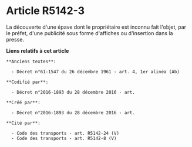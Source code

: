 # Article R5142-3

La découverte d'une épave dont le propriétaire est inconnu fait l'objet, par le préfet, d'une publicité sous forme d'affiches
ou d'insertion dans la presse.

**Liens relatifs à cet article**

	**Anciens textes**:

	  - Décret n°61-1547 du 26 décembre 1961 - art. 4, 1er alinéa (Ab)

	**Codifié par**:

	  - Décret n°2016-1893 du 28 décembre 2016 - art.

	**Créé par**:

	  - Décret n°2016-1893 du 28 décembre 2016 - art.

	**Cité par**:

	  - Code des transports - art. R5142-24 (V)
	  - Code des transports - art. R5142-8 (V)
